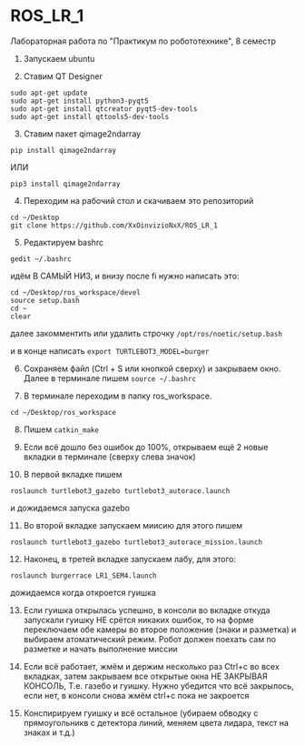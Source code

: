 # ROS_LR_1
Лабораторная работа по "Практикум по робототехнике", 8 семестр

1. Запускаем ubuntu

2. Ставим QT Designer
```
sudo apt-get update
sudo apt-get install python3-pyqt5
sudo apt-get install qtcreator pyqt5-dev-tools
sudo apt-get install qttools5-dev-tools
```

3. Ставим пакет qimage2ndarray
```
pip install qimage2ndarray
```
ИЛИ
```
pip3 install qimage2ndarray
```

4. Переходим на рабочий стол и скачиваем это репозиторий 
```
cd ~/Desktop
git clone https://github.com/XxOinvizioNxX/ROS_LR_1
```

5. Редактируем bashrc
```
gedit ~/.bashrc
```

идём В САМЫЙ НИЗ, и внизу после fi нужно написать это:
```
cd ~/Desktop/ros_workspace/devel
source setup.bash
cd ~
clear
```

далее закомментить или удалить строчку `/opt/ros/noetic/setup.bash`

и в конце написать `export TURTLEBOT3_MODEL=burger`

6. Сохраняем файл (Ctrl + S или кнопкой сверху) и закрываем окно. Далее в терминале пишем `source ~/.bashrc`

7. В терминале переходим в папку ros_workspace.
```
cd ~/Desktop/ros_workspace
```

8. Пишем `catkin_make`

9. Если всё дошло без ошибок до 100%, открываем ещё 2 новые вкладки в терминале (сверху слева значок)

10. В первой вкладке пишем
```
roslaunch turtlebot3_gazebo turtlebot3_autorace.launch
```

и дожидаемся запуска gazebo

11. Во второй вкладке запускаем миисию для этого пишем
```
roslaunch turtlebot3_gazebo turtlebot3_autorace_mission.launch
```

12. Наконец, в третей вкладке запускаем лабу, для этого:
```
roslaunch burgerrace LR1_SEM4.launch
```

дожидаемся когда откроется гуишка

13. Если гуишка открылась успешно, в консоли во вкладке откуда запускали гуишку НЕ срётся никаких ошибок, то на форме переключаем обе камеры во второе положение (знаки и разметка) и выбираем атоматический режим. Робот должен поехать сам по разметке и начать выполнение миссии

14. Если всё работает, жмём и держим несколько раз Ctrl+c во всех вкладках, затем закрываем все открытые окна НЕ ЗАКРЫВАЯ КОНСОЛЬ, Т.е. газебо и гуишку. Нужно убедится что всё закрылось, если нет, в консоли снова жмём ctrl+c пока не закроется

15. Конспирируем гуишку и всё остальное (убираем обводку с прямоугольникв с детектора линий, меняем цвета лидара, текст на знаках и т.д.)
